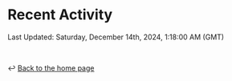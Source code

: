 # Recent Activity

<!--RECENT_ACTIVITY:start-->
<!--RECENT_ACTIVITY:end-->

<!--RECENT_ACTIVITY:last_update-->
Last Updated: Saturday, December 14th, 2024, 1:18:00 AM (GMT)
<!--RECENT_ACTIVITY:last_update_end-->

<br>

↩️ [Back to the home page](/README.md)
